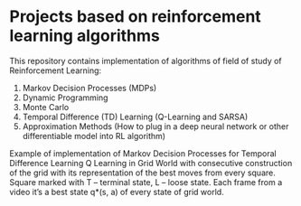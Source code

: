 # Projects based on reinforcement learning algorithms

This repository contains implementation of algorithms of field of study of Reinforcement Learning:

1. Markov Decision Processes (MDPs)
2. Dynamic Programming
3. Monte Carlo
4. Temporal Difference (TD) Learning (Q-Learning and SARSA)
5. Approximation Methods (How to plug in a deep neural network or other differentiable model into RL algorithm)

Example of implementation of Markov Decision Processes for Temporal Difference Learning Q Learning in Grid World with consecutive construction of the grid with its representation of the best moves from every square. Square marked with T – terminal state, L –  loose state. Each frame from a video it’s a best state q*(s, a) of every state of grid world. 

